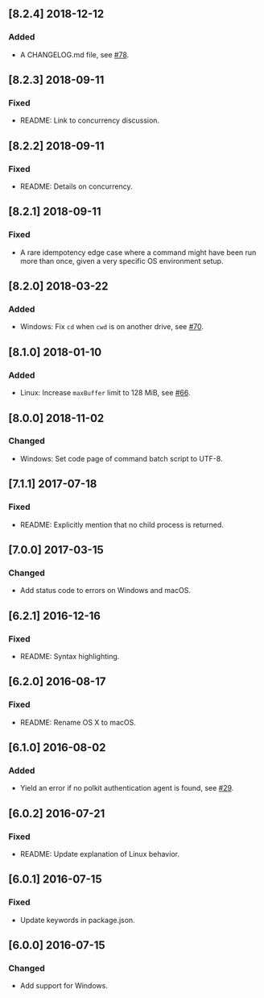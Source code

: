 ## [8.2.4] 2018-12-12

### Added

- A CHANGELOG.md file, see
[#78](https://github.com/jorangreef/sudo-prompt/issues/78).

## [8.2.3] 2018-09-11

### Fixed

- README: Link to concurrency discussion.

## [8.2.2] 2018-09-11

### Fixed

- README: Details on concurrency.

## [8.2.1] 2018-09-11

### Fixed

- A rare idempotency edge case where a command might have been run more than
once, given a very specific OS environment setup.

## [8.2.0] 2018-03-22

### Added

- Windows: Fix `cd` when `cwd` is on another drive, see
[#70](https://github.com/jorangreef/sudo-prompt/issues/70).

## [8.1.0] 2018-01-10

### Added

- Linux: Increase `maxBuffer` limit to 128 MiB, see
[#66](https://github.com/jorangreef/sudo-prompt/issues/66).

## [8.0.0] 2018-11-02

### Changed

- Windows: Set code page of command batch script to UTF-8.

## [7.1.1] 2017-07-18

### Fixed

- README: Explicitly mention that no child process is returned.

## [7.0.0] 2017-03-15

### Changed

- Add status code to errors on Windows and macOS.

## [6.2.1] 2016-12-16

### Fixed

- README: Syntax highlighting.

## [6.2.0] 2016-08-17

### Fixed

- README: Rename OS X to macOS.

## [6.1.0] 2016-08-02

### Added

- Yield an error if no polkit authentication agent is found, see
[#29](https://github.com/jorangreef/sudo-prompt/issues/29).

## [6.0.2] 2016-07-21

### Fixed

- README: Update explanation of Linux behavior.

## [6.0.1] 2016-07-15

### Fixed

- Update keywords in package.json.

## [6.0.0] 2016-07-15

### Changed

- Add support for Windows.
